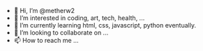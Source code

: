 - 👋 Hi, I’m @metherw2
- 👀 I’m interested in coding, art, tech, health, ...
- 🌱 I’m currently learning html, css, javascript, python eventually.
- 💞️ I’m looking to collaborate on ...
- 📫 How to reach me ...

<!---
metherw2/metherw2 is a ✨ special ✨ repository because its `README.md` (this file) appears on your GitHub profile.
You can click the Preview link to take a look at your changes.
--->
